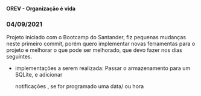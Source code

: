 #### OREV - Organização é vida

### 04/09/2021

Projeto iniciado com o Bootcamp do Santander, fiz pequenas mudanças neste primeiro commit, porém quero implementar novas ferramentas para o projeto e melhorar o que pode ser melhorado, que devo fazer nos dias seguintes.

- implementações a serem realizada: Passar o armazenamento para um SQLite, e adicionar 

  notificações , se for programado uma data/ ou hora